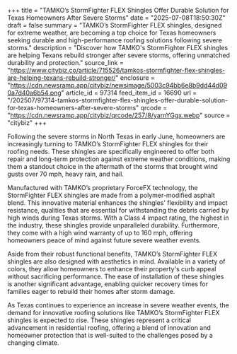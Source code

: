+++
title = "TAMKO’s StormFighter FLEX Shingles Offer Durable Solution for Texas Homeowners After Severe Storms"
date = "2025-07-08T18:50:30Z"
draft = false
summary = "TAMKO’s StormFighter FLEX shingles, designed for extreme weather, are becoming a top choice for Texas homeowners seeking durable and high-performance roofing solutions following severe storms."
description = "Discover how TAMKO's StormFighter FLEX shingles are helping Texans rebuild stronger after severe storms, offering unmatched durability and protection."
source_link = "https://www.citybiz.co/article/715526/tamkos-stormfighter-flex-shingles-are-helping-texans-rebuild-stronger/"
enclosure = "https://cdn.newsramp.app/citybiz/newsimage/5003c94bb6e8b9dd44d090a7d40a6b54.png"
article_id = 97314
feed_item_id = 16690
url = "/202507/97314-tamkos-stormfighter-flex-shingles-offer-durable-solution-for-texas-homeowners-after-severe-storms"
qrcode = "https://cdn.newsramp.app/citybiz/qrcode/257/8/yarnYGgx.webp"
source = "citybiz"
+++

<p>Following the severe storms in North Texas in early June, homeowners are increasingly turning to TAMKO’s StormFighter FLEX shingles for their roofing needs. These shingles are specifically engineered to offer both repair and long-term protection against extreme weather conditions, making them a standout choice in the aftermath of the storms that brought wind gusts over 70 mph, heavy rain, and hail.</p><p>Manufactured with TAMKO’s proprietary ForceFX technology, the StormFighter FLEX shingles are made from a polymer-modified asphalt blend. This innovative material enhances the shingles' flexibility and impact resistance, qualities that are essential for withstanding the debris carried by high winds during Texas storms. With a Class 4 impact rating, the highest in the industry, these shingles provide unparalleled durability. Furthermore, they come with a high wind warranty of up to 160 mph, offering homeowners peace of mind against future severe weather events.</p><p>Aside from their robust functional benefits, TAMKO’s StormFighter FLEX shingles are also designed with aesthetics in mind. Available in a variety of colors, they allow homeowners to enhance their property's curb appeal without sacrificing performance. The ease of installation of these shingles is another significant advantage, enabling quicker recovery times for families eager to rebuild their homes after storm damage.</p><p>As Texas continues to experience an increase in severe weather events, the demand for innovative roofing solutions like TAMKO’s StormFighter FLEX shingles is expected to rise. These shingles represent a critical advancement in residential roofing, offering a blend of innovation and homeowner protection that is well-suited to the challenges posed by a changing climate.</p>
